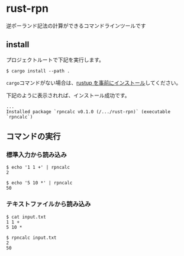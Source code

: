 # rust-rpn

逆ポーランド記法の計算ができるコマンドラインツールです

## install

プロジェクトルートで下記を実行します。

```console
$ cargo install --path .
```

`cargo`コマンドがない場合は、[rustup を事前にインストール](https://www.rust-lang.org/ja/tools/install)してください。

下記のように表示されれば、インストール成功です。

```console
...
Installed package `rpncalc v0.1.0 (/.../rust-rpn)` (executable `rpncalc`)
```

## コマンドの実行

### 標準入力から読み込み

```console
$ echo '1 1 +' | rpncalc
2

$ echo '5 10 *' | rpncalc
50
```

### テキストファイルから読み込み

```console
$ cat input.txt
1 1 +
5 10 *

$ rpncalc input.txt
2
50
```

